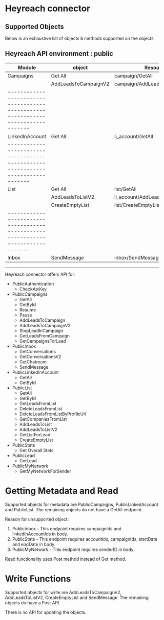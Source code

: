 # Heyreach connector


## Supported Objects 
Below is an exhaustive list of objects & methods supported on the objects

Heyreach API environment : public
---------------------------------------------------------------------------------
| Module          | object               | Resource                     | Method|
| ----------------| ---------------------| -----------------------------| ------|
| Campaigns       | Get All              | campaign/GetAll              | read  |
|                 | AddLeadsToCampaignV2 | campaign/AddLeadsToCampaignV2| write |
|-------------------------------------------------------------------------------|
| LinkedInAccount | Get All              | li_account/GetAll            | read  |
|-------------------------------------------------------------------------------|
| List            | Get All              | list/GetAll                  | read  |
|                 | AddLeadsToListV2     | li_account/AddLeadsToListV2  | write |
|                 | CreateEmptyList      | list/CreateEmptyList         | write |
|-------------------------------------------------------------------------------|
| Inbox           | SendMessage          | inbox/SendMessage            | write |
---------------------------------------------------------------------------------

Heyreach connector offers API for:
  - PublicAuthentication
      - CheckApiKey
  - PublicCampaigns
      - GetAll
      - GetById
      - Resume
      - Pause
      - AddLeadsToCampaign
      - AddLeadsToCampaignV2
      - StopLeadInCampaign
      - GetLeadsFromCampaign
      - GetCampaignsForLead
  - PublicInbox
      - GetConversations
      - GetConversationsV2
      - GetChatroom
      - SendMessage
  - PublicLinkedInAccount
      - GetAll
      - GetById
  - PublicList
      - GetAll
      - GetById
      - GetLeadsFromList
      - DeleteLeadsFromList
      - DeleteLeadsFromListByProfileUrl
      - GetCompaniesFromList
      - AddLeadsToList
      - AddLeadsToListV2
      - GetListForLead
      - CreateEmptyList
  - PublicStats
      - Get Overall Stats
  - PublicLead
      - GetLead
  - PublicMyNetwork
      - GetMyNetworkForSender

# Getting Metadata and Read
Supported objects for metadata are PublicCampaigns, PublicLinkedAccount and PublicList. The remaining objects do not have a GetAll endpoint. 

Reason for unsupported object:
1. PublicInbox - This endpoint requires campaignIds and linkedInAccountIds in body.
2. PublicStats - This endpoint requires accountIds, campaignIds, startDate and endDate in body.
3. PublicMyNetwork - This endpoint requires senderID in body.

Read functionality uses Post method instead of Get method.

# Write Functions
Supported objects for write are AddLeadsToCampaignV2, AddLeadsToListV2, CreateEmptyList and SendMessage. The remaining objects do have a Post API.

There is no API for updating the objects.
